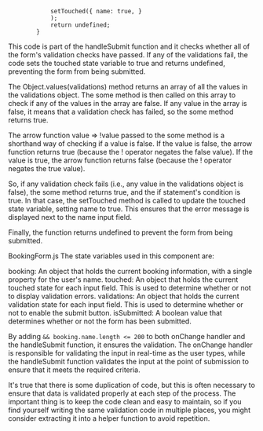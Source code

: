```if (Object.values(validations).some((value) => !value)) {
            setTouched({ name: true, }                
            );
            return undefined;
        }
```
This code is part of the handleSubmit function and it checks whether all of the form's validation checks have passed. If any of the validations fail, the code sets the touched state variable to true and returns undefined, preventing the form from being submitted.

The Object.values(validations) method returns an array of all the values in the validations object. The some method is then called on this array to check if any of the values in the array are false. If any value in the array is false, it means that a validation check has failed, so the some method returns true.

The arrow function value => !value passed to the some method is a shorthand way of checking if a value is false. If the value is false, the arrow function returns true (because the ! operator negates the false value). If the value is true, the arrow function returns false (because the ! operator negates the true value).

So, if any validation check fails (i.e., any value in the validations object is false), the some method returns true, and the if statement's condition is true. In that case, the setTouched method is called to update the touched state variable, setting name to true. This ensures that the error message is displayed next to the name input field.

Finally, the function returns undefined to prevent the form from being submitted.

BookingForm.js
The state variables used in this component are:

booking: An object that holds the current booking information, with a single property for the user's name.
touched: An object that holds the current touched state for each input field. This is used to determine whether or not to display validation errors.
validations: An object that holds the current validation state for each input field. This is used to determine whether or not to enable the submit button.
isSubmitted: A boolean value that determines whether or not the form has been submitted.


By adding `&& booking.name.length <= 200` to both onChange handler and the handleSubmit function, it ensures the validation.
The onChange handler is responsible for validating the input in real-time as the user types, while the handleSubmit function validates the input at the point of submission to ensure that it meets the required criteria.

It's true that there is some duplication of code, but this is often necessary to ensure that data is validated properly at each step of the process. The important thing is to keep the code clean and easy to maintain, so if you find yourself writing the same validation code in multiple places, you might consider extracting it into a helper function to avoid repetition.